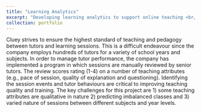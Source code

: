 ```yaml
---
title: "Learning Analytics"
excerpt: "Developing learning analytics to support online teaching <br/><img src='/images/session_diagram.png'>"
collection: portfolio
---
```


Cluey strives to ensure the highest standard of teaching and pedagogy between tutors and learning sessions. This is a difficult endeavour since the company employs hundreds of tutors for a variety of school years and subjects. In order to manage tutor performance, the company has implemented a program in which sessions are manually reviewed by senior tutors. The review scores rating (1-4) on a number of teaching attributes (e.g., pace of session, quality of explanation and questioning). Identifying the session events and tutor behaviours are critical to improving teaching quality and training. The key challenges for this project are 1) some teaching attributes are qualitative in nature 2) predicting imbalanced classes and 3) varied nature of sessions between different subjects and year levels.  